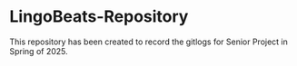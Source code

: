 # LingoBeats-Repository
This repository has been created to record the gitlogs for Senior Project in Spring of 2025.
